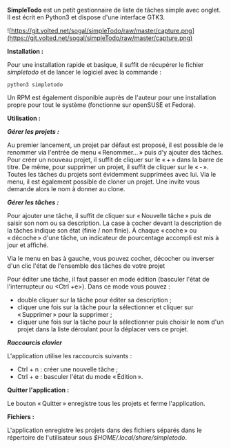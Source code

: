 **SimpleTodo** est un petit gestionnaire de liste de tâches simple avec onglet.
Il est écrit en Python3 et dispose d'une interface GTK3.

![https://git.volted.net/sogal/simpleTodo/raw/master/capture.png](https://git.volted.net/sogal/simpleTodo/raw/master/capture.png)

**Installation :**

Pour une installation rapide et basique, il suffit de récupérer le fichier *simpletodo* et de lancer le logiciel avec la commande :

`python3 simpletodo`

Un RPM est également disponible auprès de l'auteur pour une installation propre pour tout le système (fonctionne sur openSUSE et Fedora).

**Utilisation :**

***Gérer les projets :***

Au premier lancement, un projet par défaut est proposé, il est possible de le renommer via l'entrée de menu « Renommer... » puis d'y ajouter des tâches.
Pour créer un nouveau projet, il suffit de cliquer sur le « + » dans la barre de titre.
De même, pour supprimer un projet, il suffit de cliquer sur le « - ». Toutes les tâches du projets sont évidemment supprimées avec lui.
Via le menu, il est également possible de cloner un projet. Une invite vous demande alors le nom à donner au clone.

***Gérer les tâches :***

Pour ajouter une tâche, il suffit de cliquer sur « Nouvelle tâche » puis de saisir son nom ou sa description.
La case à cocher devant la description de la tâches indique son état (finie / non finie).
À chaque « coche » ou « décoche » d'une tâche, un indicateur de pourcentage accompli est mis à jour et affiché.

Via le menu en bas à gauche, vous pouvez cocher, décocher ou inverser d'un clic l'état de l'ensemble des tâches de votre projet

Pour éditer une tâche, il faut passer en mode édition (basculer l'état de l'interrupteur ou <Ctrl +e>).
Dans ce mode vous pouvez :

- double cliquer sur la tâche pour éditer sa description ;
- cliquer une fois sur la tâche pour la sélectionner et cliquer sur « Supprimer » pour la supprimer ;
- cliquer une fois sur la tâche pour la sélectionner puis choisir le nom d'un projet dans la liste déroulant pour la déplacer vers ce projet.

***Raccourcis clavier***

L'application utilise les raccourcis suivants :

- Ctrl + n : créer une nouvelle tâche ;
- Ctrl + e : basculer l'état du mode « Édition ».

**Quitter l'application :**

Le bouton « Quitter » enregistre tous les projets et ferme l'application.

**Fichiers :**

L'application enregistre les projets dans des fichiers séparés dans le répertoire de l'utilisateur sous *$HOME/.local/share/simpletodo*.

